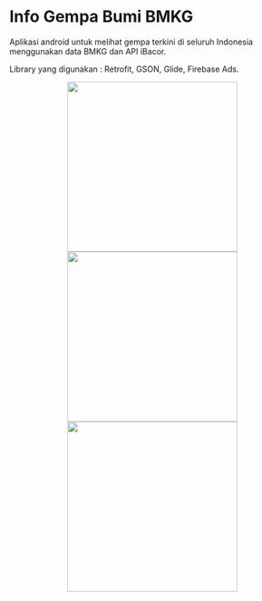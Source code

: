 # Info Gempa Bumi BMKG

Aplikasi android untuk melihat gempa terkini di seluruh Indonesia menggunakan data BMKG dan API iBacor.

Library yang digunakan : Retrofit, GSON, Glide, Firebase Ads.

<p align="center">
  <img src="https://github.com/felixgiov/Info-Gempa-Bumi-BMKG/blob/master/1.png" width="300"/>
  <img src="https://github.com/felixgiov/Info-Gempa-Bumi-BMKG/blob/master/2.png" width="300"/>
  <img src="https://github.com/felixgiov/Info-Gempa-Bumi-BMKG/blob/master/3.png" width="300"/>
</p>
